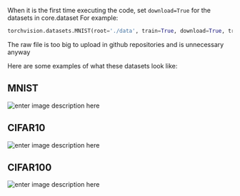 When it is the first time executing the code, set `download=True` for the datasets in core.dataset
For example: 
```python
torchvision.datasets.MNIST(root='./data', train=True, download=True, transform=transf)
```

The raw file is too big to upload in github repositories and is unnecessary anyway

Here are some examples of what these datasets look like:

## MNIST
![enter image description here](https://storage.googleapis.com/tfds-data/visualization/fig/mnist-3.0.1.png)

## CIFAR10
![enter image description here](https://production-media.paperswithcode.com/datasets/4fdf2b82-2bc3-4f97-ba51-400322b228b1.png)

## CIFAR100
![enter image description here](https://www.wolframcloud.com/obj/resourcesystem/images/69f/69f1e629-81e6-4eaa-998f-f6734fcd2cb3/492b137097d9b816.png)
